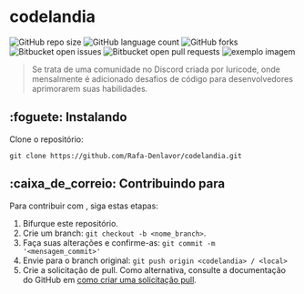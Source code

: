 # codelandia
![GitHub repo size](https://img.shields.io/github/repo-size/rafa-denlavor/README-template?style=for-the-badge)
![GitHub language count](https://img.shields.io/github/languages/count/rafa-denlavor/README-template?style=for-the-badge)
![GitHub forks](https://img.shields.io/github/forks/rafa-denlavor/README-template?style=for-the-badge)
![Bitbucket open issues](https://img.shields.io/bitbucket/issues/rafa-denlavor/README-template?style=for-the-badge)
![Bitbucket open pull requests](https://img.shields.io/bitbucket/pr-raw/rafa-denlavor/README-template?style=for-the-badge)
<img src="exemplo-image.png" alt="exemplo imagem">

> Se trata de uma comunidade no Discord criada por Iuricode, onde mensalmente é adicionado desafios de código para desenvolvedores aprimorarem suas habilidades.

## :foguete: Instalando <codelandia>
Clone o repositório:
```
git clone https://github.com/Rafa-Denlavor/codelandia.git
```

## :caixa_de_correio: Contribuindo para <codelandia>
Para contribuir com <codelandia>, siga estas etapas:
1. Bifurque este repositório.
2. Crie um branch: `git checkout -b <nome_branch>`.
3. Faça suas alterações e confirme-as: `git commit -m '<mensagem_commit>'`
4. Envie para o branch original: `git push origin <codelandia> / <local>`
5. Crie a solicitação de pull.
Como alternativa, consulte a documentação do GitHub em [como criar uma solicitação pull](https://help.github.com/en/github/collaborating-with-issues-and-pull-requests/creating-a-pull-request).
